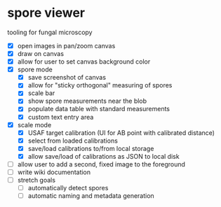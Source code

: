 # spore viewer

tooling for fungal microscopy

- [x] open images in pan/zoom canvas
- [x] draw on canvas
- [x] allow for user to set canvas background color
- [x] spore mode
    - [x] save screenshot of canvas
    - [x] allow for "sticky orthogonal" measuring of spores
    - [x] scale bar
    - [x] show spore measurements near the blob
    - [x] populate data table with standard measurements
    - [x] custom text entry area
- [x] scale mode
    - [x] USAF target calibration (UI for AB point with calibrated distance)
    - [x] select from loaded calibrations
    - [x] save/load calibrations to/from local storage
    - [x] allow save/load of calibrations as JSON to local disk
- [ ] allow user to add a second, fixed image to the foreground
- [ ] write wiki documentation
- [ ] stretch goals
    - [ ] automatically detect spores
    - [ ] automatic naming and metadata generation
